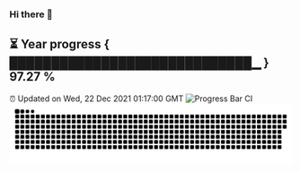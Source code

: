 ### Hi there 👋
⏳ Year progress { █████████████████████████████▁ } 97.27 %
---
⏰ Updated on Wed, 22 Dec 2021 01:17:00 GMT
![Progress Bar CI](https://github.com/liununu/liununu/workflows/Progress%20Bar%20CI/badge.svg)
![](https://raw.githubusercontent.com/coder-Zzx/coder-Zzx/main/assets/github-contribution-grid-snake.svg)
